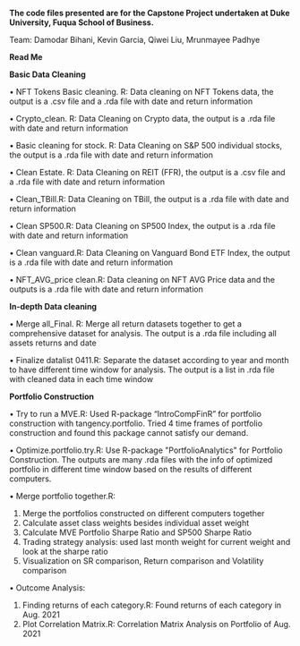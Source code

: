 **The code files presented are for the Capstone Project undertaken at Duke University, Fuqua School of Business.**

Team: Damodar Bihani, Kevin Garcia, Qiwei Liu, Mrunmayee Padhye

**Read Me**

**Basic Data Cleaning**

•	NFT Tokens Basic cleaning. R: Data cleaning on NFT Tokens data, the output is a .csv file and a .rda file with date and return information

•	Crypto_clean. R: Data Cleaning on Crypto data, the output is a .rda file with date and return information

•	Basic cleaning for stock. R: Data Cleaning on S&P 500 individual stocks, the output is a .rda file with date and return information

•	Clean Estate. R: Data Cleaning on REIT (FFR), the output is a .csv file and a .rda file with date and return information

•	Clean_TBill.R: Data Cleaning on TBill, the output is a .rda file with date and return information

•	Clean SP500.R: Data Cleaning on SP500 Index, the output is a .rda file with date and return information

•	Clean vanguard.R: Data Cleaning on Vanguard Bond ETF Index, the output is a .rda file with date and return information

•	NFT_AVG_price clean.R: Data cleaning on NFT AVG Price data and the outputs is a .rda file with date and return information

**In-depth Data cleaning**

•	Merge all_Final. R: Merge all return datasets together to get a comprehensive dataset for analysis. The output is a .rda file including all assets returns and date

•	Finalize datalist 0411.R: Separate the dataset according to year and month to have different time window for analysis. The output is a list in .rda file with cleaned data in each time window

**Portfolio Construction**

•	Try to run a MVE.R: Used R-package “IntroCompFinR” for portfolio construction with tangency.portfolio. Tried 4 time frames of portfolio construction and found this package cannot satisfy our demand.

•	Optimize.portfolio.try.R: Use R-package "PortfolioAnalytics" for Portfolio Construction. The outputs are many .rda files with the info of optimized portfolio in different time window based on the results of different computers.

•	Merge portfolio together.R:
1.	Merge the portfolios constructed on different computers together
2.	Calculate asset class weights besides individual asset weight
3.	Calculate MVE Portfolio Sharpe Ratio and SP500 Sharpe Ratio
4.	Trading strategy analysis: used last month weight for current weight and look at the sharpe ratio
5.	Visualization on SR comparison, Return comparison and Volatility comparison

•	Outcome Analysis:
1.	Finding returns of each category.R: Found returns of each category in Aug. 2021
2.	Plot Correlation Matrix.R: Correlation Matrix Analysis on Portfolio of Aug. 2021
 

